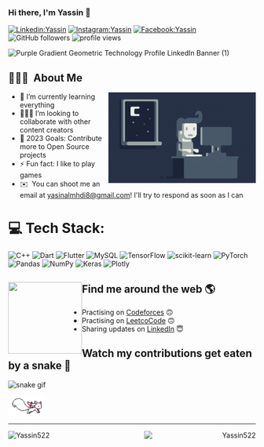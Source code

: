 ### Hi there, I'm Yassin  👋 

[![Linkedin:Yassin](https://img.shields.io/badge/-Yassin-blue?style=flat-square&logo=Linkedin&logoColor=white&link=https://www.linkedin.com/in/yassin-abdulmahdi/)](https://www.linkedin.com/in/yassin-abdulmahdi/)
[![Instagram:Yassin](https://img.shields.io/badge/-Yassin-red?style=flat-square&logo=instagram&logoColor=white&link=https://www.instagram.com/yaseen_almahdi5/)](https://www.instagram.com/yaseen_almahdi5/)
[![Facebook:Yassin](https://img.shields.io/badge/-Yassin-blue?style=flat-square&logo=facebook&logoColor=white&link=https://www.facebook.com/yasin.almhdi.96/)](https://www.facebook.com/yasin.almhdi.96/)
![GitHub followers](https://img.shields.io/github/followers/Yassin522?label=Follow&style=social)
<img alt = "profile views" src="https://komarev.com/ghpvc/?username=Yassin522&color=brightgreen">  

![Purple Gradient Geometric Technology Profile LinkedIn Banner  (1)](https://i.postimg.cc/xj31N3pj/1.png)

## 👨🏻‍💻 &nbsp;About Me

<img alt="Night Coding" src="https://raw.githubusercontent.com/AVS1508/AVS1508/master/assets/Night-Coding.gif" align="right"/>

- 🧠 I’m currently learning everything
- 👨‍🤝‍👨 I’m looking to collaborate with other content creators
- 🥅 2023 Goals: Contribute more to Open Source projects
- ⚡ Fun fact: I like to play games
- ✉️ &nbsp;You can shoot me an email at yasinalmhdi8@gmail.com! I'll try to respond as soon as I can


# 💻 Tech Stack:
![C++](https://img.shields.io/badge/c++-%2300599C.svg?style=for-the-badge&logo=c%2B%2B&logoColor=white) ![Dart](https://img.shields.io/badge/dart-%230175C2.svg?style=for-the-badge&logo=dart&logoColor=white)  ![Flutter](https://img.shields.io/badge/Flutter-%2302569B.svg?style=for-the-badge&logo=Flutter&logoColor=white) ![MySQL](https://img.shields.io/badge/mysql-%2300f.svg?style=for-the-badge&logo=mysql&logoColor=white) ![TensorFlow](https://img.shields.io/badge/TensorFlow-%23FF6F00.svg?style=for-the-badge&logo=TensorFlow&logoColor=white) ![scikit-learn](https://img.shields.io/badge/scikit--learn-%23F7931E.svg?style=for-the-badge&logo=scikit-learn&logoColor=white) ![PyTorch](https://img.shields.io/badge/PyTorch-%23EE4C2C.svg?style=for-the-badge&logo=PyTorch&logoColor=white) ![Pandas](https://img.shields.io/badge/pandas-%23150458.svg?style=for-the-badge&logo=pandas&logoColor=white) ![NumPy](https://img.shields.io/badge/numpy-%23013243.svg?style=for-the-badge&logo=numpy&logoColor=white) ![Keras](https://img.shields.io/badge/Keras-%23D00000.svg?style=for-the-badge&logo=Keras&logoColor=white) ![Plotly](https://img.shields.io/badge/Plotly-%233F4F75.svg?style=for-the-badge&logo=plotly&logoColor=white) 





## Find me around the web 🌎 <a href="https://www.linkedin.com/in/yassin-abdulmahdi/"><img align="left" width="150" height="146" src="https://github.com/M0nica/M0nica/blob/main/octomonica/m0nica-octocat-rotating.gif?raw=true"></a>
- Practising on <a href="https://codeforces.com/profile/Yassin52">Codeforces</a> 🙃
- - Practising on <a href="https://leetcode.com/Yassin52/">LeetcoCode</a> 🙃
- Sharing updates on <a href="https://www.linkedin.com/in/yassin-abdulmahdi/">LinkedIn</a> 😇




## Watch my contributions get eaten by a snake 🐍
![snake gif](https://user-images.githubusercontent.com/88105077/166116856-9251de7f-d2df-46fd-901b-5920e8047e52.svg)

<img src="https://raw.githubusercontent.com/Yassin522/Yassin522/master/assets/kyubey.gif" height="40" />


----  
<p align="left"><img width="45%" align="left" src="https://github-readme-stats.vercel.app/api?username=Yassin522&show_icons=true&include_all_commits=true&theme=radical&hide_border=true" alt="Yassin522" /></p>
<p align="right"><img width="45%" align="right" sy src="https://github-readme-stats.vercel.app/api/top-langs/?username=Yassin522&layout=compact&theme=radical&hide_border=true" alt="Yassin522" /></p>


